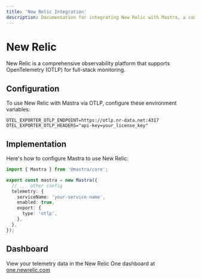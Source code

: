```yaml
---
title: 'New Relic Integration'
description: Documentation for integrating New Relic with Mastra, a comprehensive observability platform supporting OpenTelemetry for full-stack monitoring.
---
```


# New Relic

New Relic is a comprehensive observability platform that supports OpenTelemetry (OTLP) for full-stack monitoring.

## Configuration

To use New Relic with Mastra via OTLP, configure these environment variables:

```env
OTEL_EXPORTER_OTLP_ENDPOINT=https://otlp.nr-data.net:4317
OTEL_EXPORTER_OTLP_HEADERS="api-key=your_license_key"
```

## Implementation

Here's how to configure Mastra to use New Relic:

```typescript
import { Mastra } from '@mastra/core';

export const mastra = new Mastra({
  // ... other config
  telemetry: {
    serviceName: 'your-service-name',
    enabled: true,
    export: {
      type: 'otlp',
    },
  },
});
```

## Dashboard

View your telemetry data in the New Relic One dashboard at [one.newrelic.com](https://one.newrelic.com)
